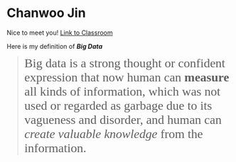 # Chanwoo Jin
Nice to meet you! [Link to Classroom](http://map.sdsu.edu/bigdata/)

Here is my definition of _**Big Data**_
> <span style="color: 'black'; font-family: Babas; font-size: 2em;">Big data is a strong thought or confident expression that now human can **measure** all kinds of information, which was not used or regarded as garbage due to its vagueness and disorder, and human can *create valuable knowledge* from the information.</span> 
